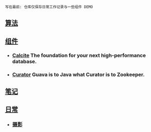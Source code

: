 `写在最前: 仓库仅保存日常工作记录与一些组件 DEMO`

## [算法](src/main/java/code/README.md)
## [组件](./src/main/java/demo)
* ### [Calcite](./src/main/java/demo/calcite/calcite.md) The foundation for your next high-performance database.
* ### [Curator](./src/main/java/demo/curator/curator.md) Guava is to Java what Curator is to Zookeeper.
## [笔记](./src/mark)
## [日常](./日常)
* ### [摄影](./日常/摄影/photography.md) 

[//]: # (* ### [关于生活的思考]&#40;./日常/关于生活的思考.md&#41;)
